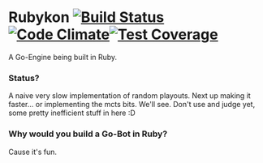 # Rubykon [![Build Status](https://secure.travis-ci.org/PragTob/Rubykon.png?branch=master)](https://travis-ci.org/PragTob/Rubykon)[![Code Climate](https://codeclimate.com/github/PragTob/Rubykon.png)](https://codeclimate.com/github/PragTob/Rubykon)[![Test Coverage](https://codeclimate.com/github/PragTob/Rubykon/badges/coverage.svg)](https://codeclimate.com/github/PragTob/Rubykon/coverage)
A Go-Engine being built in Ruby. 

### Status?
A naive very slow implementation of random playouts. Next up making it faster... or implementing the mcts bits. We'll see. Don't use and judge yet, some pretty inefficient stuff in here :D

### Why would you build a Go-Bot in Ruby?
Cause it's fun.
